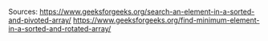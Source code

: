 Sources:
https://www.geeksforgeeks.org/search-an-element-in-a-sorted-and-pivoted-array/
https://www.geeksforgeeks.org/find-minimum-element-in-a-sorted-and-rotated-array/
